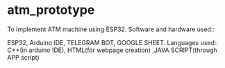 # atm_prototype
To implement ATM machine using ESP32.
Software and hardware used::       

ESP32, Arduino IDE, TELEGRAM BOT, GOOGLE
SHEET.
Languages used::        
C++(in arduino IDE), HTML(for webpage creation) ,JAVA
SCRIPT(through APP script)
